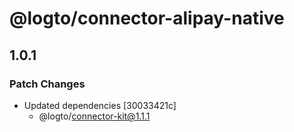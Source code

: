 # @logto/connector-alipay-native

## 1.0.1

### Patch Changes

- Updated dependencies [30033421c]
  - @logto/connector-kit@1.1.1

